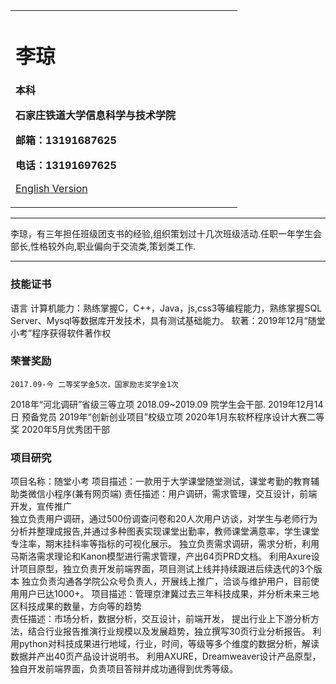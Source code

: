 <div>
<table border="0">
  <tr>
    <td width="75%">
      <h1>李琼</h1>
      <p><b>本科</b></p>
      <p><b>石家庄铁道大学信息科学与技术学院</b></p>
      <p><b>邮箱：13191687625</b></p>
      <p><b>电话：13191697625</b></p>
      <p><a href="/index-en.html">English Version</a></p>
    </td>
  </tr>
</table>
</div>

---

李琼，有三年担任班级团支书的经验,组织策划过十几次班级活动.任职一年学生会部长,性格较外向,职业偏向于交流类,策划类工作.

---



### 技能证书
语言
计算机能力：熟练掌握C，C++，Java，js,css3等编程能力，熟练掌握SQL Server、Mysql等数据库开发技术，具有测试基础能力。
软著：2019年12月“随堂小考”程序获得软件著作权
### 荣誉奖励
	2017.09-今 二等奖学金5次，国家励志奖学金1次
2018年“河北调研”省级三等立项
	2018.09~2019.09  院学生会干部.
2019年12月14日 预备党员
2019年“创新创业项目”校级立项
2020年1月东软杯程序设计大赛二等奖
	2020年5月优秀团干部

### 项目研究
项目名称：随堂小考
项目描述：一款用于大学课堂随堂测试，课堂考勤的教育辅助类微信小程序(兼有网页端)
责任描述：用户调研，需求管理，交互设计，前端开发，宣传推广  
 独立负责用户调研，通过500份调查问卷和20人次用户访谈，对学生与老师行为分析并整理成报告,并通过多种图表实现课堂出勤率，教师课堂满意率，学生课堂专注率，期末挂科率等指标的可视化展示。
 独立负责需求调研，需求分析，利用马斯洛需求理论和Kanon模型进行需求管理，产出64页PRD文档。
利用Axure设计项目原型，独立负责开发前端界面，项目测试上线并持续跟进后续迭代的3个版本
独立负责沟通各学院公众号负责人，开展线上推广，洽谈与维护用户，目前使用用户已达1000+。
项目描述：管理京津冀过去三年科技成果，并分析未来三地区科技成果的数量，方向等的趋势   
责任描述：市场分析，数据分析，交互设计，前端开发，
提出行业上下游分析方法，结合行业报告推演行业规模以及发展趋势，独立撰写30页行业分析报告。
利用python对科技成果进行地域，行业，时间，等级等多个维度的数据分析，解读数据并产出40页产品设计说明书。
利用AXURE，Dreamweaver设计产品原型，独自开发前端界面，负责项目答辩并成功通得到优秀等级。



